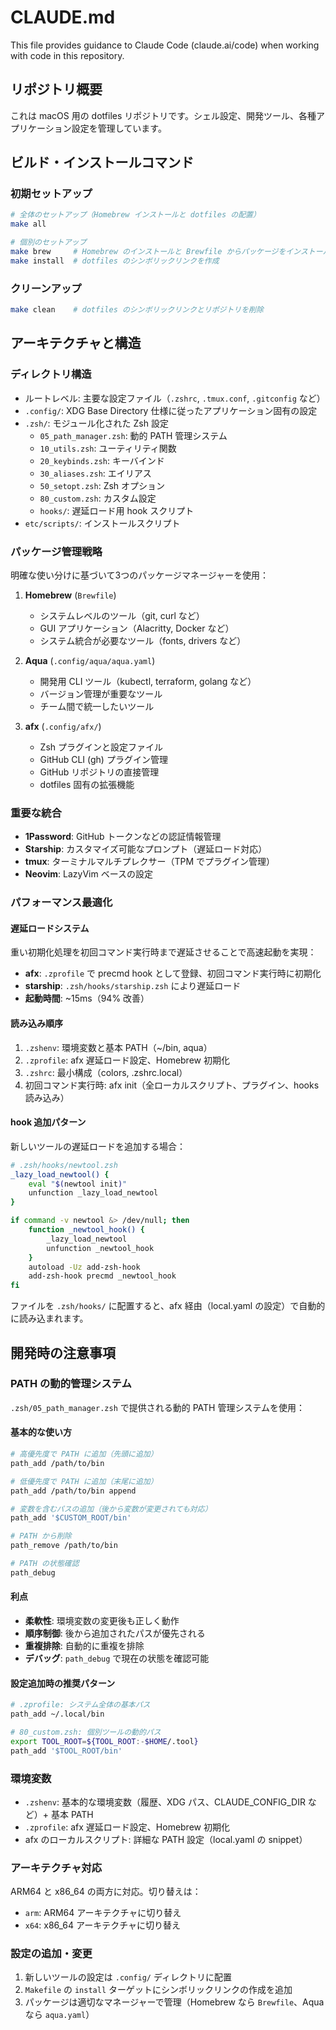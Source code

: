 # CLAUDE.md

This file provides guidance to Claude Code (claude.ai/code) when working with code in this repository.

## リポジトリ概要

これは macOS 用の dotfiles リポジトリです。シェル設定、開発ツール、各種アプリケーション設定を管理しています。

## ビルド・インストールコマンド

### 初期セットアップ

```bash
# 全体のセットアップ（Homebrew インストールと dotfiles の配置）
make all

# 個別のセットアップ
make brew     # Homebrew のインストールと Brewfile からパッケージをインストール
make install  # dotfiles のシンボリックリンクを作成
```

### クリーンアップ

```bash
make clean    # dotfiles のシンボリックリンクとリポジトリを削除
```

## アーキテクチャと構造

### ディレクトリ構造

- ルートレベル: 主要な設定ファイル（`.zshrc`, `.tmux.conf`, `.gitconfig` など）
- `.config/`: XDG Base Directory 仕様に従ったアプリケーション固有の設定
- `.zsh/`: モジュール化された Zsh 設定
  - `05_path_manager.zsh`: 動的 PATH 管理システム
  - `10_utils.zsh`: ユーティリティ関数
  - `20_keybinds.zsh`: キーバインド
  - `30_aliases.zsh`: エイリアス
  - `50_setopt.zsh`: Zsh オプション
  - `80_custom.zsh`: カスタム設定
  - `hooks/`: 遅延ロード用 hook スクリプト
- `etc/scripts/`: インストールスクリプト

### パッケージ管理戦略

明確な使い分けに基づいて3つのパッケージマネージャーを使用：

1. **Homebrew** (`Brewfile`)

   - システムレベルのツール（git, curl など）
   - GUI アプリケーション（Alacritty, Docker など）
   - システム統合が必要なツール（fonts, drivers など）

2. **Aqua** (`.config/aqua/aqua.yaml`)

   - 開発用 CLI ツール（kubectl, terraform, golang など）
   - バージョン管理が重要なツール
   - チーム間で統一したいツール

3. **afx** (`.config/afx/`)
   - Zsh プラグインと設定ファイル
   - GitHub CLI (gh) プラグイン管理
   - GitHub リポジトリの直接管理
   - dotfiles 固有の拡張機能

### 重要な統合

- **1Password**: GitHub トークンなどの認証情報管理
- **Starship**: カスタマイズ可能なプロンプト（遅延ロード対応）
- **tmux**: ターミナルマルチプレクサー（TPM でプラグイン管理）
- **Neovim**: LazyVim ベースの設定

### パフォーマンス最適化

#### 遅延ロードシステム

重い初期化処理を初回コマンド実行時まで遅延させることで高速起動を実現：

- **afx**: `.zprofile` で precmd hook として登録、初回コマンド実行時に初期化
- **starship**: `.zsh/hooks/starship.zsh` により遅延ロード
- **起動時間**: ~15ms（94% 改善）

#### 読み込み順序

1. `.zshenv`: 環境変数と基本 PATH（~/bin, aqua）
2. `.zprofile`: afx 遅延ロード設定、Homebrew 初期化
3. `.zshrc`: 最小構成（colors, .zshrc.local）
4. 初回コマンド実行時: afx init（全ローカルスクリプト、プラグイン、hooks 読み込み）

#### hook 追加パターン

新しいツールの遅延ロードを追加する場合：

```bash
# .zsh/hooks/newtool.zsh
_lazy_load_newtool() {
    eval "$(newtool init)"
    unfunction _lazy_load_newtool
}

if command -v newtool &> /dev/null; then
    function _newtool_hook() {
        _lazy_load_newtool
        unfunction _newtool_hook
    }
    autoload -Uz add-zsh-hook
    add-zsh-hook precmd _newtool_hook
fi
```

ファイルを `.zsh/hooks/` に配置すると、afx 経由（local.yaml の設定）で自動的に読み込まれます。

## 開発時の注意事項

### PATH の動的管理システム

`.zsh/05_path_manager.zsh` で提供される動的 PATH 管理システムを使用：

#### 基本的な使い方

```bash
# 高優先度で PATH に追加（先頭に追加）
path_add /path/to/bin

# 低優先度で PATH に追加（末尾に追加）
path_add /path/to/bin append

# 変数を含むパスの追加（後から変数が変更されても対応）
path_add '$CUSTOM_ROOT/bin'

# PATH から削除
path_remove /path/to/bin

# PATH の状態確認
path_debug
```

#### 利点

- **柔軟性**: 環境変数の変更後も正しく動作
- **順序制御**: 後から追加されたパスが優先される
- **重複排除**: 自動的に重複を排除
- **デバッグ**: `path_debug` で現在の状態を確認可能

#### 設定追加時の推奨パターン

```bash
# .zprofile: システム全体の基本パス
path_add ~/.local/bin

# 80_custom.zsh: 個別ツールの動的パス
export TOOL_ROOT=${TOOL_ROOT:-$HOME/.tool}
path_add '$TOOL_ROOT/bin'
```

### 環境変数

- `.zshenv`: 基本的な環境変数（履歴、XDG パス、CLAUDE_CONFIG_DIR など）+ 基本 PATH
- `.zprofile`: afx 遅延ロード設定、Homebrew 初期化
- afx のローカルスクリプト: 詳細な PATH 設定（local.yaml の snippet）

### アーキテクチャ対応

ARM64 と x86_64 の両方に対応。切り替えは：

- `arm`: ARM64 アーキテクチャに切り替え
- `x64`: x86_64 アーキテクチャに切り替え

### 設定の追加・変更

1. 新しいツールの設定は `.config/` ディレクトリに配置
2. `Makefile` の `install` ターゲットにシンボリックリンクの作成を追加
3. パッケージは適切なマネージャーで管理（Homebrew なら `Brewfile`、Aqua なら `aqua.yaml`）
